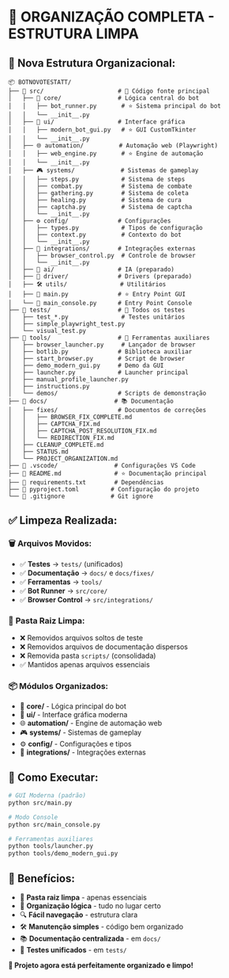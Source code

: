 # 📁 ORGANIZAÇÃO COMPLETA - ESTRUTURA LIMPA

## 🎯 **Nova Estrutura Organizacional:**

```
📦 BOTNOVOTESTATT/
├── 📁 src/                     # 🎯 Código fonte principal
│   ├── 🤖 core/                # Lógica central do bot
│   │   ├── bot_runner.py       # ⭐ Sistema principal do bot
│   │   └── __init__.py
│   ├── 🎨 ui/                  # Interface gráfica
│   │   ├── modern_bot_gui.py   # ⭐ GUI CustomTkinter
│   │   └── __init__.py
│   ├── 🌐 automation/          # Automação web (Playwright)
│   │   ├── web_engine.py       # ⭐ Engine de automação
│   │   └── __init__.py
│   ├── 🎮 systems/             # Sistemas de gameplay
│   │   ├── steps.py            # Sistema de steps
│   │   ├── combat.py           # Sistema de combate
│   │   ├── gathering.py        # Sistema de coleta
│   │   ├── healing.py          # Sistema de cura
│   │   ├── captcha.py          # Sistema de captcha
│   │   └── __init__.py
│   ├── ⚙️ config/              # Configurações
│   │   ├── types.py            # Tipos de configuração
│   │   ├── context.py          # Contexto do bot
│   │   └── __init__.py
│   ├── 🔧 integrations/        # Integrações externas
│   │   ├── browser_control.py  # Controle de browser
│   │   └── __init__.py
│   ├── 🧠 ai/                  # IA (preparado)
│   ├── 🚗 driver/              # Drivers (preparado)
│   ├── 🛠️ utils/               # Utilitários
│   ├── 🚀 main.py              # ⭐ Entry Point GUI
│   └── 🤖 main_console.py      # Entry Point Console
├── 📁 tests/                   # 🧪 Todos os testes
│   ├── test_*.py               # Testes unitários
│   ├── simple_playwright_test.py
│   └── visual_test.py
├── 📁 tools/                   # 🔧 Ferramentas auxiliares
│   ├── browser_launcher.py     # Lançador de browser
│   ├── botlib.py              # Biblioteca auxiliar
│   ├── start_browser.py       # Script de browser
│   ├── demo_modern_gui.py     # Demo da GUI
│   ├── launcher.py            # Launcher principal
│   ├── manual_profile_launcher.py
│   ├── instructions.py
│   └── demos/                 # Scripts de demonstração
├── 📁 docs/                   # 📚 Documentação
│   ├── fixes/                 # Documentos de correções
│   │   ├── BROWSER_FIX_COMPLETE.md
│   │   ├── CAPTCHA_FIX.md
│   │   ├── CAPTCHA_POST_RESOLUTION_FIX.md
│   │   └── REDIRECTION_FIX.md
│   ├── CLEANUP_COMPLETE.md
│   ├── STATUS.md
│   └── PROJECT_ORGANIZATION.md
├── 📁 .vscode/                # Configurações VS Code
├── 📄 README.md               # ⭐ Documentação principal
├── 📄 requirements.txt        # Dependências
├── 📄 pyproject.toml         # Configuração do projeto
└── 📄 .gitignore             # Git ignore
```

## ✅ **Limpeza Realizada:**

### 🗑️ **Arquivos Movidos:**
- ✅ **Testes** → `tests/` (unificados)
- ✅ **Documentação** → `docs/` e `docs/fixes/`
- ✅ **Ferramentas** → `tools/`
- ✅ **Bot Runner** → `src/core/`
- ✅ **Browser Control** → `src/integrations/`

### 🧹 **Pasta Raiz Limpa:**
- ❌ Removidos arquivos soltos de teste
- ❌ Removidos arquivos de documentação dispersos
- ❌ Removida pasta `scripts/` (consolidada)
- ✅ Mantidos apenas arquivos essenciais

### 📦 **Módulos Organizados:**
- 🤖 **core/** - Lógica principal do bot
- 🎨 **ui/** - Interface gráfica moderna
- 🌐 **automation/** - Engine de automação web
- 🎮 **systems/** - Sistemas de gameplay
- ⚙️ **config/** - Configurações e tipos
- 🔧 **integrations/** - Integrações externas

## 🚀 **Como Executar:**

```bash
# GUI Moderna (padrão)
python src/main.py

# Modo Console
python src/main_console.py

# Ferramentas auxiliares
python tools/launcher.py
python tools/demo_modern_gui.py
```

## 🎯 **Benefícios:**

- 🧹 **Pasta raiz limpa** - apenas essenciais
- 📁 **Organização lógica** - tudo no lugar certo
- 🔍 **Fácil navegação** - estrutura clara
- 🛠️ **Manutenção simples** - código bem organizado
- 📚 **Documentação centralizada** - em `docs/`
- 🧪 **Testes unificados** - em `tests/`

**🎉 Projeto agora está perfeitamente organizado e limpo!**
